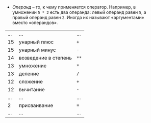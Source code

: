 - _Операнд_ – то, к чему применяется оператор. Например, в умножении `5 * 2` есть два операнда: левый операнд равен `5`, а правый операнд равен `2`. Иногда их называют «аргументами» вместо «операндов».

|   |   |   |
|---|---|---|
|…|…|…|
|15|унарный плюс|`+`|
|15|унарный минус|`-`|
|14|возведение в степень|`**`|
|13|умножение|`*`|
|13|деление|`/`|
|12|сложение|`+`|
|12|вычитание|`-`|
|…|…|…|
|2|присваивание|`=`|
|…|…|…|
